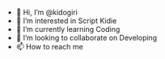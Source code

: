 - 👋 Hi, I’m @kidogiri
- 👀 I’m interested in Script Kidie
- 🌱 I’m currently learning Coding
- 💞️ I’m looking to collaborate on Developing
- 📫 How to reach me 

<!---
kidogiri/kidogiri is a ✨ special ✨ repository because its `README.md` (this file) appears on your GitHub profile.
You can click the Preview link to take a look at your changes.
--->
